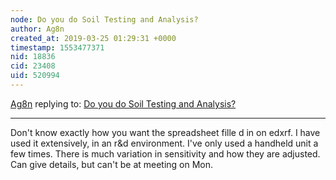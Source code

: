 ```yaml
---
node: Do you do Soil Testing and Analysis? 
author: Ag8n
created_at: 2019-03-25 01:29:31 +0000
timestamp: 1553477371
nid: 18836
cid: 23408
uid: 520994
---
```




[Ag8n](../profile/Ag8n) replying to: [Do you do Soil Testing and Analysis? ](../notes/DanielleS/03-24-2019/do-you-do-soil-testing-and-analysis)

----
 Don't know exactly how you want the spreadsheet fille d in on edxrf.  I have used it extensively, in an r&d environment.  I've only used a handheld unit a few times.  There is much variation in sensitivity and how they are adjusted.  Can give details, but can't be at meeting on Mon.